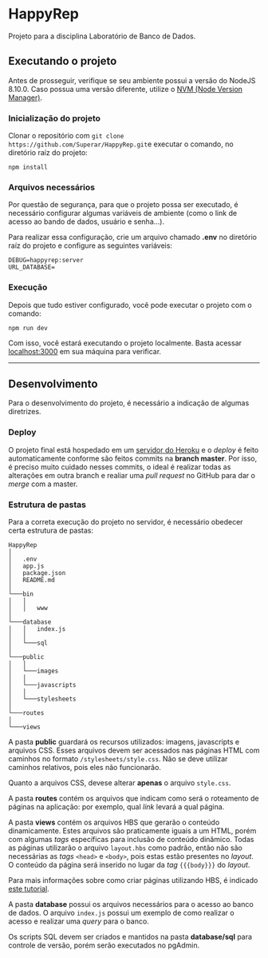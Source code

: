 # HappyRep

Projeto para a disciplina Laboratório de Banco de Dados.

## Executando o projeto

Antes de prosseguir, verifique se seu ambiente possui a versão do NodeJS 8.10.0. Caso possua uma versão diferente, utilize o [NVM (Node Version Manager)](https://github.com/creationix/nvm).

### Inicialização do projeto

Clonar o repositório com `git clone https://github.com/Superar/HappyRep.git`e executar o comando, no diretório raíz do projeto:

```shell
npm install
```

### Arquivos necessários

Por questão de segurança, para que o projeto possa ser executado, é necessário configurar algumas variáveis de ambiente (como o link de acesso ao bando de dados, usuário e senha...).

Para realizar essa configuração, crie um arquivo chamado __.env__ no diretório raíz do projeto e configure as seguintes variáveis:

```shell
DEBUG=happyrep:server
URL_DATABASE=
```

### Execução

Depois que tudo estiver configurado, você pode executar o projeto com o comando:

```shell
npm run dev
```

Com isso, você estará executando o projeto localmente. Basta acessar [localhost:3000](localhost:3000) em sua máquina para verificar.

---

## Desenvolvimento

Para o desenvolvimento do projeto, é necessário a indicação de algumas diretrizes.

### Deploy

O projeto final está hospedado em um [servidor do Heroku](https://happyrep-turmad.herokuapp.com/) e o _deploy_ é feito automaticamente conforme são feitos commits na __branch master__. Por isso, é preciso muito cuidado nesses commits, o ideal é realizar todas as alterações em outra branch e realiar uma _pull request_ no GitHub para dar o _merge_ com a master.

### Estrutura de pastas

Para a correta execução do projeto no servidor, é necessário obedecer certa estrutura de pastas:

```
HappyRep
│
│   .env
│   app.js
│   package.json
│   README.md
│
└───bin
│   │
│   │   www
│
└───database
│   │   index.js
│   │
│   └───sql
│
└───public
│   │
│   └───images
│   │
│   └───javascripts
│   │
│   └───stylesheets
│
└───routes
│
└───views
```

A pasta __public__ guardará os recursos utilizados: imagens, javascripts e arquivos CSS. Esses arquivos devem ser acessados nas páginas HTML com caminhos no formato `/stylesheets/style.css`. Não se deve utilizar caminhos relativos, pois eles não funcionarão.

Quanto a arquivos CSS, devese alterar __apenas__ o arquivo `style.css`.

A pasta __routes__ contém os arquivos que indicam como será o roteamento de páginas na aplicação: por exemplo, qual _link_ levará a qual página.

A pasta __views__ contém os arquivos HBS que gerarão o conteúdo dinamicamente. Estes arquivos são praticamente iguais a um HTML, porém com algumas _tags_ específicas para inclusão de conteúdo dinâmico. Todas as páginas utilizarão o arquivo `layout.hbs` como padrão, então não são necessárias as _tags_ `<head>` e `<body>`, pois estas estão presentes no _layout_. O conteúdo da página será inserido no lugar da _tag_ `{{{body}}}` do _layout_.

Para mais informações sobre como criar páginas utilizando HBS, é indicado [este tutorial](https://webapplog.com/handlebars/).

A pasta __database__ possui os arquivos necessários para o acesso ao banco de dados. O arquivo ``index.js`` possui um exemplo de como realizar o acesso e realizar uma _query_ para o banco.

Os scripts SQL devem ser criados e mantidos na pasta __database/sql__ para controle de versão, porém serão executados no pgAdmin.
